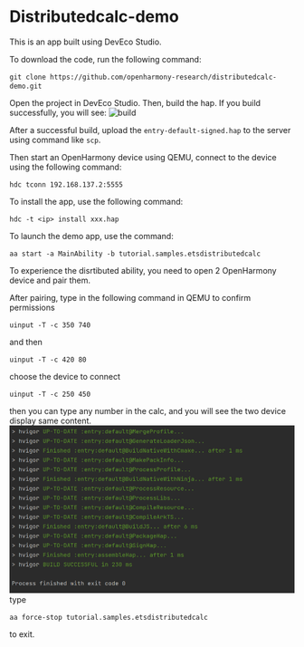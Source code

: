 # Distributedcalc-demo

This is an app built using DevEco Studio.

To download the code, run the following command:
```
git clone https://github.com/openharmony-research/distributedcalc-demo.git
```
Open the project in DevEco Studio. Then, build the hap. If you build successfully, you will see:
![build](image/1.png)

After a successful build, upload the `entry-default-signed.hap` to the server using command like `scp`.

Then start an OpenHarmony device using QEMU, connect to the device using the following command:
```
hdc tconn 192.168.137.2:5555
```

To install the app, use the following command:
```
hdc -t <ip> install xxx.hap
```

To launch the demo app, use the command:
```
aa start -a MainAbility -b tutorial.samples.etsdistributedcalc
```

To experience the disrtibuted ability, you need to open 2 OpenHarmony device and pair them.

After pairing, type in the following command in QEMU to confirm permissions
```
uinput -T -c 350 740
```
and then
```
uinput -T -c 420 80
```
choose the device to connect
```
uinput -T -c 250 450
```
then you can type any number in the calc, and you will see the two device display same content.
![content](images/2.png)
type 
```
aa force-stop tutorial.samples.etsdistributedcalc
```
to exit.

